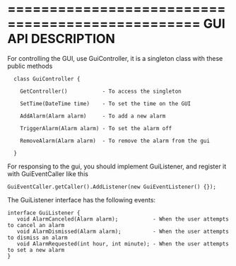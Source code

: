 =================================================
               GUI API DESCRIPTION
=================================================

For controlling the GUI, use GuiController, it is a singleton class with these public methods

      class GuiController {
      
        GetController()           - To access the singleton
        
        SetTime(DateTime time)    - To set the time on the GUI
        
        AddAlarm(Alarm alarm)     - To add a new alarm
        
        TriggerAlarm(Alarm alarm) - To set the alarm off
        
        RemoveAlarm(Alarm alarm)  - To remove the alarm from the gui
        
      }
      
For responsing to the gui, you should implement GuiListener, and register it with GuiEventCaller like this

    GuiEventCaller.getCaller().AddListener(new GuiEventListener() {});
    
The GuiListener interface has the following events:

    interface GuiListener {
       void AlarmCanceled(Alarm alarm);           - When the user attempts to cancel an alarm
       void AlarmDismissed(Alarm alarm);          - When the user attempts to dismiss an alarm
       void AlarmRequested(int hour, int minute); - When the user attempts to set a new alarm
    }
   
     


